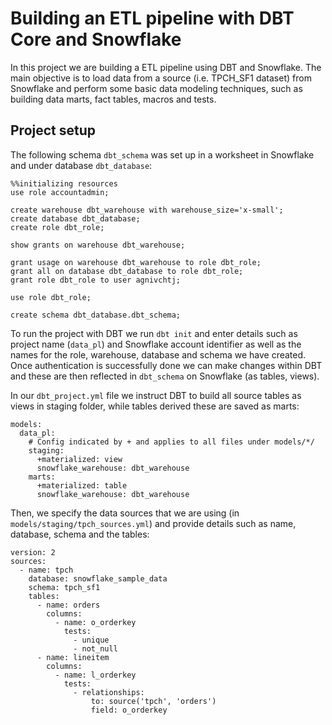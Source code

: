# Building an ETL pipeline with DBT Core and Snowflake

In this project we are building a ETL pipeline using DBT and Snowflake. The main objective is to load data from a source (i.e. TPCH_SF1 dataset) from Snowflake and perform some basic data modeling techniques, such as building data marts, fact tables, macros and tests.

## Project setup

The following schema ```dbt_schema``` was set up in a worksheet in Snowflake and under database ```dbt_database```:
```
%%initializing resources
use role accountadmin;

create warehouse dbt_warehouse with warehouse_size='x-small';
create database dbt_database;
create role dbt_role;

show grants on warehouse dbt_warehouse;

grant usage on warehouse dbt_warehouse to role dbt_role;
grant all on database dbt_database to role dbt_role;
grant role dbt_role to user agnivchtj;

use role dbt_role;

create schema dbt_database.dbt_schema;
```
To run the project with DBT we run ```dbt init``` and enter details such as project name (```data_pl```) and Snowflake account identifier as well as the names for the role, warehouse, database and schema we have created.
Once authentication is successfully done we can make changes within DBT and these are then reflected in ```dbt_schema``` on Snowflake (as tables, views).

In our ```dbt_project.yml``` file we instruct DBT to build all source tables as views in staging folder, while tables derived these are saved as marts:
```
models:
  data_pl:
    # Config indicated by + and applies to all files under models/*/
    staging:
      +materialized: view
      snowflake_warehouse: dbt_warehouse
    marts:
      +materialized: table
      snowflake_warehouse: dbt_warehouse
```

Then, we specify the data sources that we are using (in ```models/staging/tpch_sources.yml```) and provide details such as name, database, schema and the tables:
```
version: 2
sources:
  - name: tpch
    database: snowflake_sample_data
    schema: tpch_sf1
    tables:
      - name: orders
        columns:
          - name: o_orderkey
            tests:
              - unique
              - not_null
      - name: lineitem
        columns:
          - name: l_orderkey
            tests:
              - relationships:
                  to: source('tpch', 'orders')
                  field: o_orderkey
```
